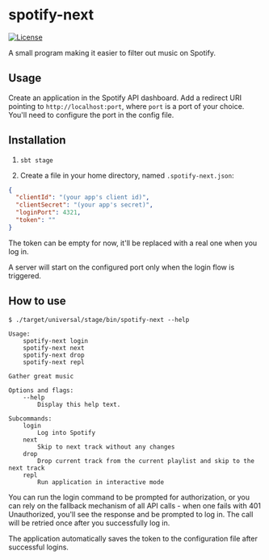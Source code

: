 # spotify-next

[![License](http://img.shields.io/:license-Apache%202-green.svg)](http://www.apache.org/licenses/LICENSE-2.0.txt)

A small program making it easier to filter out music on Spotify.

## Usage

Create an application in the Spotify API dashboard. Add a redirect URI pointing to `http://localhost:port`, where `port` is a port of your choice. You'll need to configure the port in the config file.

## Installation

1. `sbt stage`

1. Create a file in your home directory, named `.spotify-next.json`:

  ```json
  {
    "clientId": "(your app's client id)",
    "clientSecret": "(your app's secret)",
    "loginPort": 4321,
    "token": ""
  }
  ```

The token can be empty for now, it'll be replaced with a real one when you log in.

A server will start on the configured port only when the login flow is triggered.

## How to use

```
$ ./target/universal/stage/bin/spotify-next --help

Usage:
    spotify-next login
    spotify-next next
    spotify-next drop
    spotify-next repl

Gather great music

Options and flags:
    --help
        Display this help text.

Subcommands:
    login
        Log into Spotify
    next
        Skip to next track without any changes
    drop
        Drop current track from the current playlist and skip to the next track
    repl
        Run application in interactive mode
```

You can run the login command to be prompted for authorization, or you can rely on the fallback mechanism of all API calls - when one fails with 401 Unauthorized, you'll see the response and be prompted to log in. The call will be retried once after you successfully log in.

The application automatically saves the token to the configuration file after successful logins.
